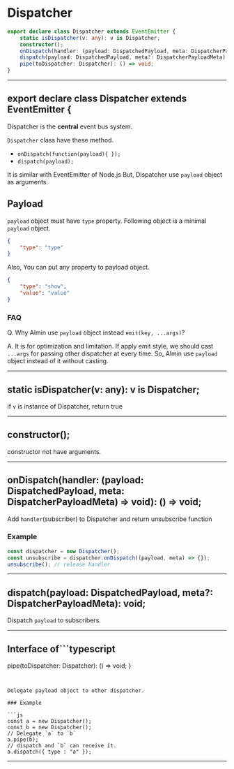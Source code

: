 # Dispatcher
<!-- THIS DOCUMENT IS AUTOMATICALLY GENERATED FROM src/*.ts -->
<!-- Please edit src/*.ts and `npm run build:docs:api` -->


```typescript
export declare class Dispatcher extends EventEmitter {
    static isDispatcher(v: any): v is Dispatcher;
    constructor();
    onDispatch(handler: (payload: DispatchedPayload, meta: DispatcherPayloadMeta) => void): () => void;
    dispatch(payload: DispatchedPayload, meta?: DispatcherPayloadMeta): void;
    pipe(toDispatcher: Dispatcher): () => void;
}
```

----

## export declare class Dispatcher extends EventEmitter {


Dispatcher is the **central** event bus system.

`Dispatcher` class  have these method.

- `onDispatch(function(payload){ });`
- `dispatch(payload);`

It is similar with EventEmitter of Node.js
But, Dispatcher use `payload` object as arguments.

## Payload

`payload` object must have `type` property.
Following object is a minimal `payload` object.

```json
{
    "type": "type"
}
```

Also, You can put any property to payload object.

```json
{
    "type": "show",
    "value": "value"
}
```

### FAQ

Q. Why Almin use `payload` object instead `emit(key, ...args)`?

A. It is for optimization and limitation.
If apply emit style, we should cast `...args` for passing other dispatcher at every time.
So, Almin use `payload` object instead of it without casting.

----

## static isDispatcher(v: any): v is Dispatcher;


if `v` is instance of Dispatcher, return true

----

## constructor();


constructor not have arguments.

----

## onDispatch(handler: (payload: DispatchedPayload, meta: DispatcherPayloadMeta) => void): () => void;


Add `handler`(subscriber) to Dispatcher and return unsubscribe function

### Example

```js
const dispatcher = new Dispatcher();
const unsubscribe = dispatcher.onDispatch((payload, meta) => {});
unsubscribe(); // release handler
```

----

## dispatch(payload: DispatchedPayload, meta?: DispatcherPayloadMeta): void;


Dispatch `payload` to subscribers.

----

## Interface of```typescript
pipe(toDispatcher: Dispatcher): () => void;
}
```


Delegate payload object to other dispatcher.

### Example

```js
const a = new Dispatcher();
const b = new Dispatcher();
// Delegate `a` to `b`
a.pipe(b);
// dispatch and `b` can receive it.
a.dispatch({ type : "a" });
```

----

